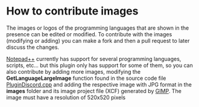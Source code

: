 # How to contribute images

The images or logos of the programming languages that are shown in the presence can be edited or modified. To contribute with the images (modifying or adding) you can make a fork and then a pull request to later discuss the changes. 

[Notepad++](https://github.com/notepad-plus-plus/notepad-plus-plus) currently has support for several programming languages, scripts, etc... but this plugin only has support for some of them, so you can also contribute by adding more images, modifying the **GetLanguageLargeImage** function found in the source code file [PluginDiscord.cpp](https://github.com/Zukaritasu/notepadpp_rpc/blob/main/vstudio/src/PluginDiscord.cpp) and adding the respective image with JPG format in the **images** folder and its image project file (XCF) generated by [GIMP](https://www.gimp.org/). The image must have a resolution of 520x520 pixels
